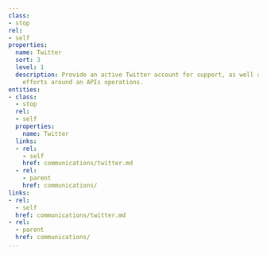 ```yaml
---
class:
- stop
rel:
- self
properties:
  name: Twitter
  sort: 3
  level: 1
  description: Provide an active Twitter account for support, as well as evangelism
    efforts around an APIs operations.
entities:
- class:
  - stop
  rel:
  - self
  properties:
    name: Twitter
  links:
  - rel:
    - self
    href: communications/twitter.md
  - rel:
    - parent
    href: communications/
links:
- rel:
  - self
  href: communications/twitter.md
- rel:
  - parent
  href: communications/
...
```

